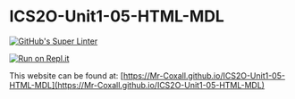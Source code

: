 # ICS2O-Unit1-05-HTML-MDL
[![GitHub's Super Linter](https://github.com/Mr-Coxall/ICS2O-Unit1-05-HTML-MDL/workflows/GitHub's%20Super%20Linter/badge.svg)](https://github.com/Mr-Coxall/ICS2O-Unit1-05-HTML-MDL/actions)

[![Run on Repl.it](https://repl.it/badge/github/Mr-Coxall/ICS2O-Unit1-05-HTML-MDL)](https://repl.it/github/Mr-Coxall/ICS2O-Unit1-05-HTML-MDL)

This website can be found at: [https://Mr-Coxall.github.io/ICS2O-Unit1-05-HTML-MDL](https://Mr-Coxall.github.io/ICS2O-Unit1-05-HTML-MDL)